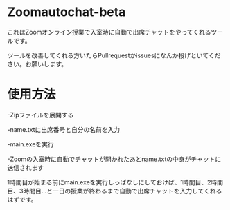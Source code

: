 # Zoomautochat-beta
これはZoomオンライン授業で入室時に自動で出席チャットをやってくれるツールです。

ツールを改善してくれる方いたらPullrequestかissuesになんか投げといてください。お願いします。

# 使用方法
-Zipファイルを展開する

-name.txtに出席番号と自分の名前を入力

-main.exeを実行

-Zoomの入室時に自動でチャットが開かれたあとname.txtの中身がチャットに送信されます

1時間目が始まる前にmain.exeを実行しっぱなしにしておけば、1時間目、2時間目、3時間目…と一日の授業が終わるまで自動で出席チャットを入力してくれるはずです。


